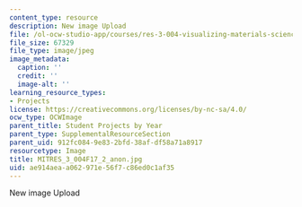 ```yaml
---
content_type: resource
description: New image Upload
file: /ol-ocw-studio-app/courses/res-3-004-visualizing-materials-science-fall-2017/ae914aeaa062971e56f7c86ed0c1af35_MITRES_3_004F17_2_anon.jpg
file_size: 67329
file_type: image/jpeg
image_metadata:
  caption: ''
  credit: ''
  image-alt: ''
learning_resource_types:
- Projects
license: https://creativecommons.org/licenses/by-nc-sa/4.0/
ocw_type: OCWImage
parent_title: Student Projects by Year
parent_type: SupplementalResourceSection
parent_uid: 912fc084-9e83-2bfd-38af-df58a71a8917
resourcetype: Image
title: MITRES_3_004F17_2_anon.jpg
uid: ae914aea-a062-971e-56f7-c86ed0c1af35
---
```

New image Upload